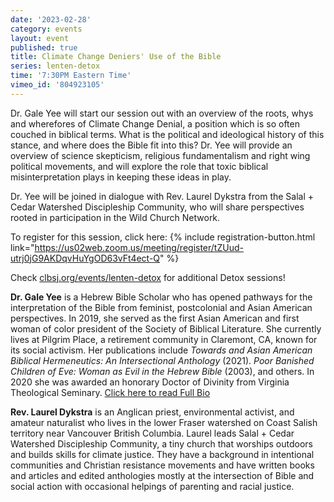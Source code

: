 ```yaml
---
date: '2023-02-28'
category: events
layout: event
published: true
title: Climate Change Deniers' Use of the Bible
series: lenten-detox
time: '7:30PM Eastern Time'
vimeo_id: '804923105'
---
```

Dr. Gale Yee will start our session out with an overview of the roots, whys and wherefores of Climate Change Denial, a position which is so often couched in biblical terms. What is the political and ideological history of this stance, and where does the Bible fit into this? Dr. Yee will provide an overview of science skepticism, religious fundamentalism and right wing political movements, and will explore the role that toxic biblical misinterpretation plays in keeping these ideas in play.

Dr. Yee will be joined in dialogue with Rev. Laurel Dykstra from the Salal + Cedar Watershed Discipleship Community, who will share perspectives rooted in participation in the Wild Church Network.

To register for this session, click here: {% include registration-button.html link="https://us02web.zoom.us/meeting/register/tZUud-utrj0jG9AKDqvHuYgOD63vFt4ect-Q" %}

Check [clbsj.org/events/lenten-detox](https://clbsj.org/events/lenten-detox/) for additional Detox sessions!

**Dr. Gale Yee** is a Hebrew Bible Scholar who has opened pathways for the interpretation of the Bible from feminist, postcolonial and Asian American perspectives. In 2019, she served as the first Asian American and first woman of color president of the Society of Biblical Literature. She currently lives at Pilgrim Place, a retirement community in Claremont, CA, known for its social activism. Her publications include _Towards and Asian American Biblical Hermeneutics: An Intersectional Anthology_ (2021). _Poor Banished Children of Eve: Woman as Evil in the Hebrew Bible_ (2003), and others. In 2020 she was awarded an honorary Doctor of Divinity from Virginia Theological Seminary. [Click here to read Full Bio](https://clbsj.org/about/leadership/gale-yee/)

**Rev. Laurel Dykstra** is an Anglican priest, environmental activist, and amateur naturalist who lives in the lower Fraser watershed on Coast Salish territory near Vancouver British Columbia. Laurel leads Salal + Cedar Watershed Discipleship Community, a tiny church that worships outdoors and builds skills for climate justice. They have a background in intentional communities and Christian resistance movements and have written books and articles and edited anthologies mostly at the intersection of Bible and social action with occasional helpings of parenting and racial justice.
